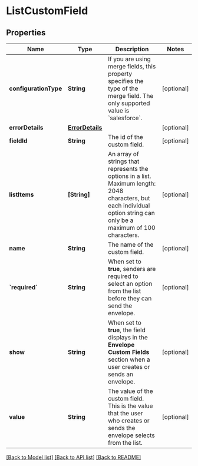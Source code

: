 # ListCustomField

## Properties
Name | Type | Description | Notes
------------ | ------------- | ------------- | -------------
**configurationType** | **String** | If you are using merge fields, this property specifies the type of the merge field. The only supported value is &#x60;salesforce&#x60;. | [optional] 
**errorDetails** | [**ErrorDetails**](ErrorDetails.md) |  | [optional] 
**fieldId** | **String** | The id of the custom field. | [optional] 
**listItems** | **[String]** | An array of strings that represents the options in a list.  Maximum length: 2048 characters, but each individual option string can only be a maximum of 100 characters. | [optional] 
**name** | **String** | The name of the custom field. | [optional] 
**&#x60;required&#x60;** | **String** | When set to **true**, senders are required to select an option from the list before they can send the envelope. | [optional] 
**show** | **String** | When set to **true**, the field displays in the **Envelope Custom Fields** section when a user creates or sends an envelope. | [optional] 
**value** | **String** | The value of the custom field. This is the value that the user who creates or sends the envelope selects from the list. | [optional] 

[[Back to Model list]](../README.md#documentation-for-models) [[Back to API list]](../README.md#documentation-for-api-endpoints) [[Back to README]](../README.md)


